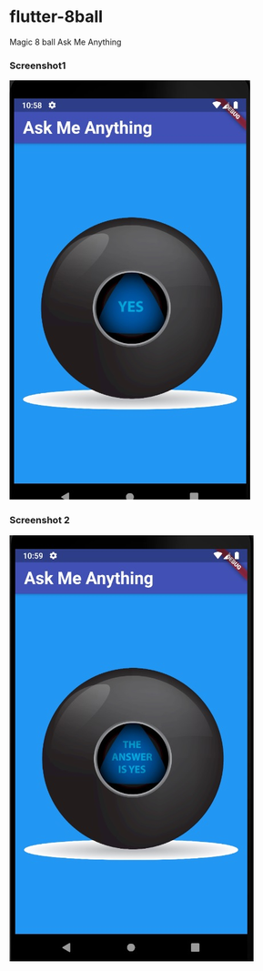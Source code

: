 # flutter-8ball
Magic 8 ball 
Ask Me Anything

### Screenshot1
![](images/screenshot1.jpg)

### Screenshot 2
![](images/screenshot2.jpg)
